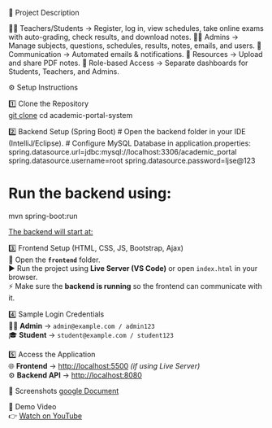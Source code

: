 📌 Project Description

👩‍🎓 Teachers/Students → Register, log in, view schedules, take online exams with auto-grading, check results, and download notes.
👨‍🏫 Admins → Manage subjects, questions, schedules, results, notes, emails, and users.
📩 Communication → Automated emails & notifications.
📑 Resources → Upload and share PDF notes.
🔐 Role-based Access → Separate dashboards for Students, Teachers, and Admins.



⚙️ Setup Instructions  

1️⃣ Clone the Repository  
[git clone](https://github.com/sithumini-silva/AcadamicPortalSystem_AAD_final.git)
cd academic-portal-system

2️⃣ Backend Setup (Spring Boot)
      #  Open the backend folder in your IDE (IntelliJ/Eclipse).
      #  Configure MySQL Database in application.properties:
              spring.datasource.url=jdbc:mysql://localhost:3306/academic_portal
              spring.datasource.username=root
              spring.datasource.password=Ijse@123

# Run the backend using:
   mvn spring-boot:run

[The backend will start at:](http://localhost:8080)

3️⃣ Frontend Setup (HTML, CSS, JS, Bootstrap, Ajax)  
    📂 Open the **`frontend`** folder.  
    ▶️ Run the project using **Live Server (VS Code)** or open `index.html` in your browser.  
    ⚡ Make sure the **backend is running** so the frontend can communicate with it.  

4️⃣ Sample Login Credentials  
    👨‍💼 **Admin** → `admin@example.com / admin123`  
    🎓 **Student** → `student@example.com / student123`  

5️⃣ Access the Application  
    🌐 **Frontend** → [http://localhost:5500](http://localhost:5500) *(if using Live Server)*  
    ⚙️ **Backend API** → [http://localhost:8080](http://localhost:8080)  




📸 Screenshots
[google Document](https://docs.google.com/document/d/16TRyuGc0SnzEuRYIiN3CyQPXRl6KdTnWBDwQX3N760s/edit?usp=sharing)

🎥 Demo Video  
👉 [Watch on YouTube](https://youtu.be/TA4hguvR8pY)


